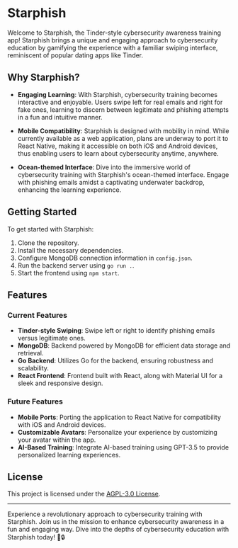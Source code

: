 # Starphish

Welcome to Starphish, the Tinder-style cybersecurity awareness training app! Starphish brings a unique and engaging approach to cybersecurity education by gamifying the experience with a familiar swiping interface, reminiscent of popular dating apps like Tinder.

## Why Starphish?

- **Engaging Learning**: With Starphish, cybersecurity training becomes interactive and enjoyable. Users swipe left for real emails and right for fake ones, learning to discern between legitimate and phishing attempts in a fun and intuitive manner.

- **Mobile Compatibility**: Starphish is designed with mobility in mind. While currently available as a web application, plans are underway to port it to React Native, making it accessible on both iOS and Android devices, thus enabling users to learn about cybersecurity anytime, anywhere.

- **Ocean-themed Interface**: Dive into the immersive world of cybersecurity training with Starphish's ocean-themed interface. Engage with phishing emails amidst a captivating underwater backdrop, enhancing the learning experience.

## Getting Started

To get started with Starphish:

1. Clone the repository.
2. Install the necessary dependencies.
3. Configure MongoDB connection information in `config.json`.
4. Run the backend server using `go run .`.
5. Start the frontend using `npm start`.

## Features

### Current Features

- **Tinder-style Swiping**: Swipe left or right to identify phishing emails versus legitimate ones.
- **MongoDB**: Backend powered by MongoDB for efficient data storage and retrieval.
- **Go Backend**: Utilizes Go for the backend, ensuring robustness and scalability.
- **React Frontend**: Frontend built with React, along with Material UI for a sleek and responsive design.

### Future Features

- **Mobile Ports**: Porting the application to React Native for compatibility with iOS and Android devices.
- **Customizable Avatars**: Personalize your experience by customizing your avatar within the app.
- **AI-Based Training**: Integrate AI-based training using GPT-3.5 to provide personalized learning experiences.

## License

This project is licensed under the [AGPL-3.0 License](LICENSE).

---

Experience a revolutionary approach to cybersecurity training with Starphish. Join us in the mission to enhance cybersecurity awareness in a fun and engaging way. Dive into the depths of cybersecurity education with Starphish today! 🐠🔒
